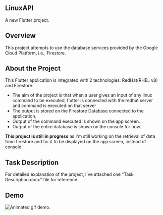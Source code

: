 ## LinuxAPI

A new Flutter project.

## Overview

This project attempts to use the database services provided by the Google Cloud Platform, i.e., Firestore.

## About the Project

This Flutter application is integrated with 2 technologies: RedHat(RHEL v8) and Firestore.

- The aim of the project is that when a user gives an input of any linux command to be executed, flutter is connected with the redhat server and command is executed on that server
- The output is stored on the Firestore Database connected to the application.
- Output of the command executed is shown on the app screen.
- Output of the entire database is shown on the console for now.

**This project is still in progress** as I'm still working on the retrieval of data from firestore and for it to be displayed on the app screen, instead of console

## Task Description
For detailed explanation of the project, I've attached one "Task Description.docx" file for reference.

## Demo
![Animated gif demo](about/demo_gif.gif).